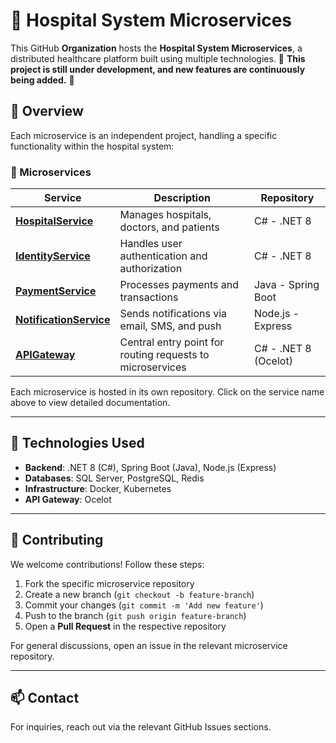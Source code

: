 # 🏥 Hospital System Microservices

This GitHub **Organization** hosts the **Hospital System Microservices**, a distributed healthcare platform built using multiple technologies.
🚧 **This project is still under development, and new features are continuously being added.** 🚧

## 📌 Overview
Each microservice is an independent project, handling a specific functionality within the hospital system:

### 🚀 Microservices
| Service | Description | Repository |
|---------|-------------|------------|
| **[HospitalService](https://github.com/MediSoftSolution/HospitalSystem)** | Manages hospitals, doctors, and patients | C# - .NET 8 |
| **[IdentityService](https://github.com/MediSoftSolution/IdentityService)** | Handles user authentication and authorization | C# - .NET 8 |
| **[PaymentService](https://github.com/MediSoftSolution/PaymentService)** | Processes payments and transactions | Java - Spring Boot |
| **[NotificationService](https://github.com/MediSoftSolution/NotificationService)** | Sends notifications via email, SMS, and push | Node.js - Express |
| **[APIGateway](https://github.com/MediSoftSolution/APIGateway)** | Central entry point for routing requests to microservices | C# - .NET 8 (Ocelot) |

Each microservice is hosted in its own repository. Click on the service name above to view detailed documentation.

---

## 🔧 Technologies Used
- **Backend**: .NET 8 (C#), Spring Boot (Java), Node.js (Express)
- **Databases**: SQL Server, PostgreSQL, Redis
- **Infrastructure**: Docker, Kubernetes
- **API Gateway**: Ocelot

---

## 🤝 Contributing
We welcome contributions! Follow these steps:
1. Fork the specific microservice repository
2. Create a new branch (`git checkout -b feature-branch`)
3. Commit your changes (`git commit -m 'Add new feature'`)
4. Push to the branch (`git push origin feature-branch`)
5. Open a **Pull Request** in the respective repository

For general discussions, open an issue in the relevant microservice repository.

---

## 📫 Contact
For inquiries, reach out via the relevant GitHub Issues sections.
